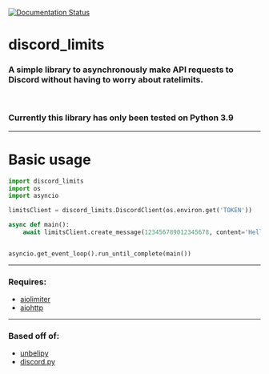 [![Documentation Status](https://readthedocs.org/projects/discord-limits/badge/?version=latest)](https://discord-limits.readthedocs.io/en/latest/?badge=latest)

# discord_limits

### A simple library to asynchronously make API requests to Discord without having to worry about ratelimits.

<br>

### Currently this library has only been tested on Python 3.9

---

# Basic usage

```py
import discord_limits
import os
import asyncio

limitsClient = discord_limits.DiscordClient(os.environ.get('TOKEN'))

async def main():
    await limitsClient.create_message(123456789012345678, content='Hello World!')


asyncio.get_event_loop().run_until_complete(main())
```

---
### Requires:
- [aiolimiter](https://pypi.org/project/aiolimiter/)
- [aiohttp](https://pypi.org/project/aiohttp/)

---
### Based off of:
- [unbelipy](https://github.com/chrisdewa/unbelipy)
- [discord.py](https://github.com/Rapptz/discord.py)
